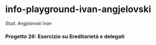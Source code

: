 # info-playground-ivan-angjelovski

_Stud. Angjelovski Ivan_

### Progetto 26: Esercizio su Ereditarietà e delegati